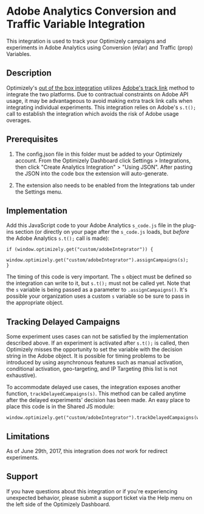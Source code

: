 # Adobe Analytics Conversion and Traffic Variable Integration

This integration is used to track your Optimizely campaigns and experiments in Adobe Analytics using Conversion (eVar) and Traffic (prop) Variables.

## Description

Optimizely's [out of the box integration](https://help.optimizely.com/Integrate_Other_Platforms/Integrate_Optimizely_X_with_Adobe_Analytics) utilizes [Adobe's track link](https://blogs.adobe.com/digitalmarketing/analytics/custom-link-tracking-capturing-user-actions/) method to integrate the two platforms. Due to contractual constraints on Adobe API usage, it may be advantageous to avoid making extra track link calls when integrating individual experiments. This integration relies on Adobe's `s.t();` call to establish the integration which avoids the risk of Adobe usage overages.

## Prerequisites

1. The config.json file in this folder must be added to your Optimizely account. From the Optimizely Dashboard click Settings > Integrations, then click "Create Analytics Integration" > "Using JSON". After pasting the JSON into the code box the extension will auto-generate.

2. The extension also needs to be enabled from the Integrations tab under the Settings menu.

## Implementation

Add this JavaScript code to your Adobe Analytics `s_code.js` file in the plug-ins section (or directly on your page after the `s_code.js` loads, but *before* the Adobe Analytics `s.t();` call is made):

```
if (window.optimizely.get("custom/adobeIntegrator")) {
	window.optimizely.get("custom/adobeIntegrator").assignCampaigns(s);
}
```

The timing of this code is very important. The `s` object must be defined so the integration can write to it, but `s.t();` must not be called yet. Note that the `s` variable is being passed as a parameter to `.assignCampaigns()`. It's possible your organization uses a custom `s` variable so be sure to pass in the appropriate object.

## Tracking Delayed Campaigns

Some experiment uses cases can not be satisfied by the implementation described above. If an experiment is activated after `s.t();` is called, then Optimizely misses the opportunity to set the variable with the decision string in the Adobe object. It is possible for timing problems to be introduced by using asynchronous features such as manual activation, conditional activation, geo-targeting, and IP Targeting (this list is not exhaustive).

To accommodate delayed use cases, the integration exposes another function, `trackDelayedCampaigns(s)`. This method can be called anytime after the delayed experiments' decision has been made. An easy place to place this code is in the Shared JS module:

```
window.optimizely.get("custom/adobeIntegrator").trackDelayedCampaigns(window.s);
```

## Limitations

As of June 29th, 2017, this integration does *not* work for redirect experiments.

## Support

If you have questions about this integration or if you're experiencing unexpected behavior, please submit a support ticket via the Help menu on the left side of the Optimizely Dashboard.
